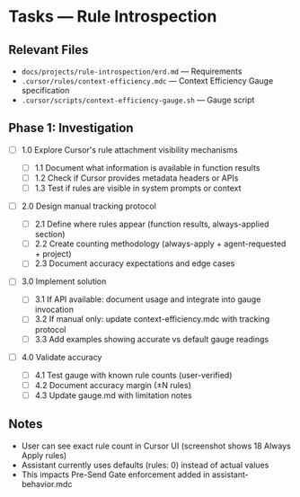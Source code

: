 # Tasks — Rule Introspection

## Relevant Files

- `docs/projects/rule-introspection/erd.md` — Requirements
- `.cursor/rules/context-efficiency.mdc` — Context Efficiency Gauge specification
- `.cursor/scripts/context-efficiency-gauge.sh` — Gauge script

## Phase 1: Investigation

- [ ] 1.0 Explore Cursor's rule attachment visibility mechanisms

  - [ ] 1.1 Document what information is available in function results
  - [ ] 1.2 Check if Cursor provides metadata headers or APIs
  - [ ] 1.3 Test if rules are visible in system prompts or context

- [ ] 2.0 Design manual tracking protocol

  - [ ] 2.1 Define where rules appear (function results, always-applied section)
  - [ ] 2.2 Create counting methodology (always-apply + agent-requested + project)
  - [ ] 2.3 Document accuracy expectations and edge cases

- [ ] 3.0 Implement solution

  - [ ] 3.1 If API available: document usage and integrate into gauge invocation
  - [ ] 3.2 If manual only: update context-efficiency.mdc with tracking protocol
  - [ ] 3.3 Add examples showing accurate vs default gauge readings

- [ ] 4.0 Validate accuracy
  - [ ] 4.1 Test gauge with known rule counts (user-verified)
  - [ ] 4.2 Document accuracy margin (±N rules)
  - [ ] 4.3 Update gauge.md with limitation notes

## Notes

- User can see exact rule count in Cursor UI (screenshot shows 18 Always Apply rules)
- Assistant currently uses defaults (rules: 0) instead of actual values
- This impacts Pre-Send Gate enforcement added in assistant-behavior.mdc
